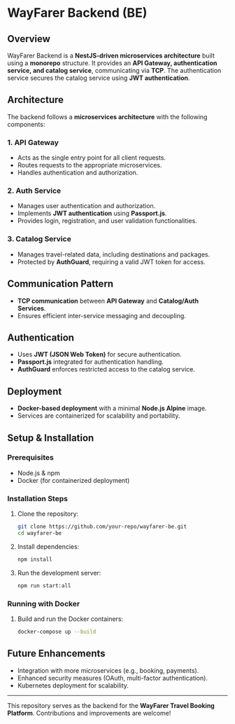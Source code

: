 # WayFarer Backend (BE)

## Overview
WayFarer Backend is a **NestJS-driven microservices architecture** built using a **monorepo** structure. It provides an **API Gateway, authentication service, and catalog service**, communicating via **TCP**. The authentication service secures the catalog service using **JWT authentication**.

## Architecture
The backend follows a **microservices architecture** with the following components:

### **1. API Gateway**
- Acts as the single entry point for all client requests.
- Routes requests to the appropriate microservices.
- Handles authentication and authorization.

### **2. Auth Service**
- Manages user authentication and authorization.
- Implements **JWT authentication** using **Passport.js**.
- Provides login, registration, and user validation functionalities.

### **3. Catalog Service**
- Manages travel-related data, including destinations and packages.
- Protected by **AuthGuard**, requiring a valid JWT token for access.

## Communication Pattern
- **TCP communication** between **API Gateway** and **Catalog/Auth Services**.
- Ensures efficient inter-service messaging and decoupling.

## Authentication
- Uses **JWT (JSON Web Token)** for secure authentication.
- **Passport.js** integrated for authentication handling.
- **AuthGuard** enforces restricted access to the catalog service.

## Deployment
- **Docker-based deployment** with a minimal **Node.js Alpine** image.
- Services are containerized for scalability and portability.

## Setup & Installation
### Prerequisites
- Node.js & npm
- Docker (for containerized deployment)

### Installation Steps
1. Clone the repository:
   ```sh
   git clone https://github.com/your-repo/wayfarer-be.git
   cd wayfarer-be
   ```
2. Install dependencies:
   ```sh
   npm install
   ```
3. Run the development server:
   ```sh
   npm run start:all
   ```

### Running with Docker
1. Build and run the Docker containers:
   ```sh
   docker-compose up --build
   ```

## Future Enhancements
- Integration with more microservices (e.g., booking, payments).
- Enhanced security measures (OAuth, multi-factor authentication).
- Kubernetes deployment for scalability.

---
This repository serves as the backend for the **WayFarer Travel Booking Platform**. Contributions and improvements are welcome!

